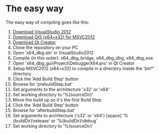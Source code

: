 # The easy way #
The easy way of compiling goes like this:

1. [Download VisualStudio 2012](http://www.microsoft.com/en-us/download/details.aspx?id=30678)
2. [Download Qt5 (x64+x32) for MSVC2012](http://qt-project.org/downloads)
3. [Download Qt Creator](http://qt-project.org/downloads#qt-creator)
4. Clone the repository on your PC
5. Open 'x64_dbg.sln' in VisualStudio2012
6. Compile (in this order): x64_dbg_bridge, x64_dbg_dbg, x64_dbg_exe
4. Open 'x64_dbg_gui\Project\DebuggerX64.pro' in Qt Creator
5. Setup MSVC2012 (x64+x32) to compile in a directory inside the 'bin\*' directory
6. Click the 'Add Build Step' button
7. Browse for 'prebuildStep.bat'
8. Set arguments to the architecture 'x32' or 'x64'
9. Set working directory to '%{sourceDir}'
10. Move the build up so it's the first Build Step
11. Click the 'Add Build Step' button
12. Browse for 'afterbuildStep.bat'
13. Set arguments to architecture ('x32' or 'x64') [space] '%{buildDir}\release' or '%{buildDir}\debug'
14. Set working directory to '%{sourceDir}'